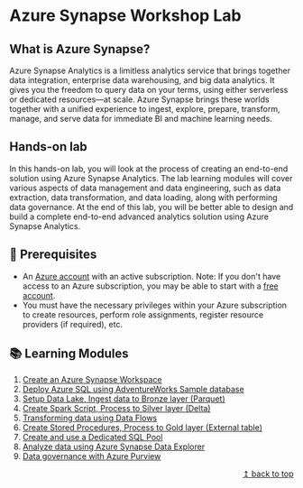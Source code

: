 # Azure Synapse Workshop Lab

## What is Azure Synapse?

Azure Synapse Analytics is a limitless analytics service that brings together data integration, enterprise data warehousing, and big data analytics. It gives you the freedom to query data on your terms, using either serverless or dedicated resources—at scale. Azure Synapse brings these worlds together with a unified experience to ingest, explore, prepare, transform, manage, and serve data for immediate BI and machine learning needs.

## Hands-on lab

In this hands-on lab, you will look at the process of creating an end-to-end solution using Azure Synapse Analytics. The lab learning modules will cover various aspects of data management and data engineering, such as data extraction, data transformation, and data loading, along with performing data governance. At the end of this lab, you will be better able to design and build a complete end-to-end advanced analytics solution using Azure Synapse Analytics.

## :thinking: Prerequisites

* An [Azure account](https://azure.microsoft.com/en-us/free/) with an active subscription. Note: If you don't have access to an Azure subscription, you may be able to start with a [free account](https://www.azure.com/free).
* You must have the necessary privileges within your Azure subscription to create resources, perform role assignments, register resource providers (if required), etc.

## :books: Learning Modules

1. [Create an Azure Synapse Workspace](./module01/module01.md)
2. [Deploy Azure SQL using AdventureWorks Sample database](./module02/module02.md)
3. [Setup Data Lake, Ingest data to Bronze layer (Parquet)](./module03/module03.md)
4. [Create Spark Script, Process to Silver layer (Delta)](./module04/module04.md)
5. [Transforming data using Data Flows](./module05/module05.md)
6. [Create Stored Procedures, Process to Gold layer (External table)](./module06/module06.md)
7. [Create and use a Dedicated SQL Pool](./module07/module07.md)
8. [Analyze data using Azure Synapse Data Explorer](./module08/module08.md)
9. [Data governance with Azure Purview](./module09/module09.md)

<div align="right"><a href="#azure-synapse-workshop">↥ back to top</a></div>
